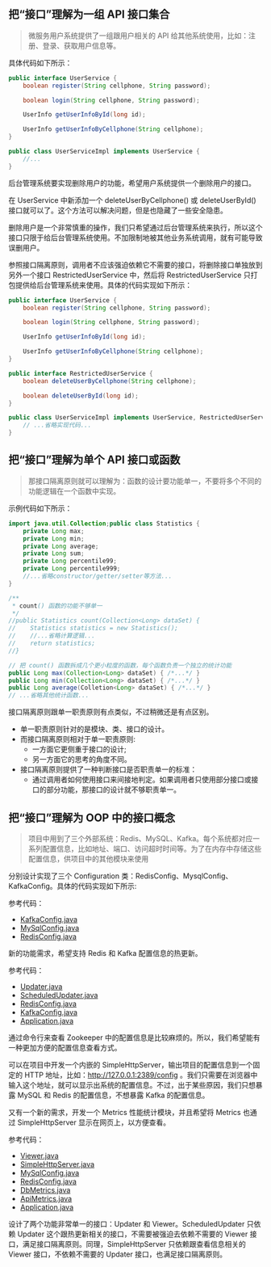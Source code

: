 ## 把“接口”理解为一组 API 接口集合

> 微服务用户系统提供了一组跟用户相关的 API 给其他系统使用，比如：注册、登录、获取用户信息等。

具体代码如下所示：

```java
public interface UserService {
    boolean register(String cellphone, String password);

    boolean login(String cellphone, String password);

    UserInfo getUserInfoById(long id);

    UserInfo getUserInfoByCellphone(String cellphone);
}

public class UserServiceImpl implements UserService {
    //...
}
```

后台管理系统要实现删除用户的功能，希望用户系统提供一个删除用户的接口。

在 UserService 中新添加一个 deleteUserByCellphone() 或 deleteUserById() 接口就可以了。这个方法可以解决问题，但是也隐藏了一些安全隐患。

删除用户是一个非常慎重的操作，我们只希望通过后台管理系统来执行，所以这个接口只限于给后台管理系统使用。不加限制地被其他业务系统调用，就有可能导致误删用户。

参照接口隔离原则，调用者不应该强迫依赖它不需要的接口，将删除接口单独放到另外一个接口 RestrictedUserService 中，然后将
RestrictedUserService 只打包提供给后台管理系统来使用。具体的代码实现如下所示：

```java
public interface UserService {
    boolean register(String cellphone, String password);

    boolean login(String cellphone, String password);

    UserInfo getUserInfoById(long id);

    UserInfo getUserInfoByCellphone(String cellphone);
}

public interface RestrictedUserService {
    boolean deleteUserByCellphone(String cellphone);

    boolean deleteUserById(long id);
}

public class UserServiceImpl implements UserService, RestrictedUserService {
    // ...省略实现代码...
}
```

## 把“接口”理解为单个 API 接口或函数

> 那接口隔离原则就可以理解为：函数的设计要功能单一，不要将多个不同的功能逻辑在一个函数中实现。

示例代码如下所示：

```java
import java.util.Collection;public class Statistics {
    private Long max;
    private Long min;
    private Long average;
    private Long sum;
    private Long percentile99;
    private Long percentile999;
    //...省略constructor/getter/setter等方法...
}

/**
 * count() 函数的功能不够单一 
 */
//public Statistics count(Collection<Long> dataSet) {
//    Statistics statistics = new Statistics();
//    //...省略计算逻辑...
//    return statistics;
//}

// 把 count() 函数拆成几个更小粒度的函数，每个函数负责一个独立的统计功能
public Long max(Collection<Long> dataSet) { /*...*/ }
public Long min(Collection<Long> dataSet) { /*...*/ }
public Long average(Colletion<Long> dataSet) { /*...*/ }
// ...省略其他统计函数...
```

接口隔离原则跟单一职责原则有点类似，不过稍微还是有点区别。

- 单一职责原则针对的是模块、类、接口的设计。
- 而接口隔离原则相对于单一职责原则:
    - 一方面它更侧重于接口的设计;
    - 另一方面它的思考的角度不同。
- 接口隔离原则提供了一种判断接口是否职责单一的标准：
    - 通过调用者如何使用接口来间接地判定。如果调用者只使用部分接口或接口的部分功能，那接口的设计就不够职责单一。

## 把“接口”理解为 OOP 中的接口概念

> 项目中用到了三个外部系统：Redis、MySQL、Kafka。每个系统都对应一系列配置信息，比如地址、端口、访问超时时间等。为了在内存中存储这些配置信息，供项目中的其他模块来使用

分别设计实现了三个 Configuration 类：RedisConfig、MysqlConfig、KafkaConfig。具体的代码实现如下所示:

参考代码：

- [KafkaConfig.java](KafkaConfig.java)
- [MySqlConfig.java](MySqlConfig.java)
- [RedisConfig.java](RedisConfig.java)

新的功能需求，希望支持 Redis 和 Kafka 配置信息的热更新。

参考代码：

- [Updater.java](Updater.java)
- [ScheduledUpdater.java](ScheduledUpdater.java)
- [RedisConfig.java](RedisConfig.java)
- [KafkaConfig.java](KafkaConfig.java)
- [Application.java](Application.java)

通过命令行来查看 Zookeeper 中的配置信息是比较麻烦的。所以，我们希望能有一种更加方便的配置信息查看方式。

可以在项目中开发一个内嵌的 SimpleHttpServer，输出项目的配置信息到一个固定的 HTTP 地址，比如：http://127.0.0.1:2389/config
。我们只需要在浏览器中输入这个地址，就可以显示出系统的配置信息。不过，出于某些原因，我们只想暴露 MySQL 和 Redis 的配置信息，不想暴露
Kafka 的配置信息。

又有一个新的需求，开发一个 Metrics 性能统计模块，并且希望将 Metrics 也通过 SimpleHttpServer 显示在网页上，以方便查看。

参考代码：

- [Viewer.java](Viewer.java)
- [SimpleHttpServer.java](SimpleHttpServer.java)
- [MySqlConfig.java](MySqlConfig.java)
- [RedisConfig.java](RedisConfig.java)
- [DbMetrics.java](DbMetrics.java)
- [ApiMetrics.java](ApiMetrics.java)
- [Application.java](Application.java)

设计了两个功能非常单一的接口：Updater 和 Viewer。ScheduledUpdater 只依赖 Updater 这个跟热更新相关的接口，不需要被强迫去依赖不需要的
Viewer 接口，满足接口隔离原则。同理，SimpleHttpServer 只依赖跟查看信息相关的 Viewer 接口，不依赖不需要的 Updater
接口，也满足接口隔离原则。
